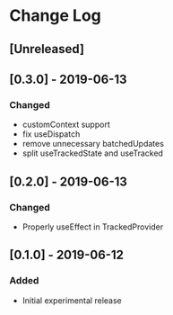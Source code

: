 # Change Log

## [Unreleased]

## [0.3.0] - 2019-06-13
### Changed
- customContext support
- fix useDispatch
- remove unnecessary batchedUpdates
- split useTrackedState and useTracked

## [0.2.0] - 2019-06-13
### Changed
- Properly useEffect in TrackedProvider

## [0.1.0] - 2019-06-12
### Added
- Initial experimental release
